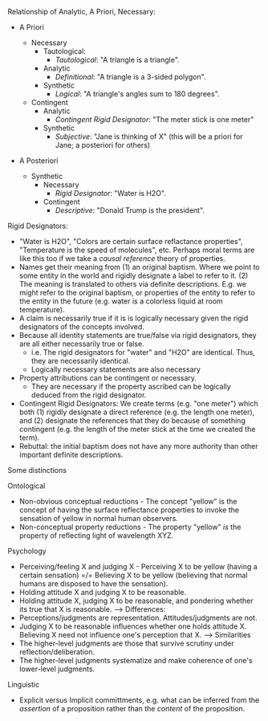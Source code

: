 Relationship of Analytic, A Priori, Necessary:

- A Priori
    - Necessary
		- Tautological:
			- *Tautological*: "A triangle is a triangle".
		- Analytic
            - *Definitional*: "A triangle is a 3-sided polygon".
		- Synthetic
			- *Logical*: "A triangle's angles sum to 180 degrees".
	- Contingent
		- Analytic		 
			- *Contingent Rigid Designator*: "The meter stick is one meter"
		- Synthetic
			- *Subjective*: "Jane is thinking of X" (this will be a priori for Jane; a posteriori for others)

- A Posteriori
	- Synthetic 
		- Necessary
			- *Rigid Designator*: "Water is H2O".
		- Contingent
			- *Descriptive*: "Donald Trump is the president".

Rigid Designators: 
- "Water is H2O", "Colors are certain surface reflactance properties", "Temperature is the speed of molecules", etc. Perhaps moral terms are like this too if we take a *causal reference* theory of properties.
- Names get their meaning from (1) an original baptism. Where we point to some entity in the world and rigidly designate a label to refer to it. (2) The meaning is translated to others via definite descriptions. E.g. we might refer to the original baptism, or properties of the entity to refer to the entity in the future (e.g. water is a colorless liquid at room temperature).
- A claim is necessarily true if it is is logically necessary given the rigid designators of the concepts involved.
- Because all identity statements are true/false via rigid designators, they are all either necessarily true or false.
	- i.e. The rigid designators for "water" and "H2O" are identical. Thus, they are necessarily identical.
	- Logically necessary statements are also necessary
- Property attributions can be contingent or necessary.
	- They are necessary if the property ascribed can be logically deduced from the rigid designator.
- Contingent Rigid Designators: We create terms (e.g. "one meter") which both (1) rigidly designate a direct reference (e.g. the length one meter), and (2) designate the references that they do because of something contingent (e.g. the length of the meter stick at the time we created the term). 
- Rebuttal: the initial baptism does not have any more authority than other important definite descriptions.

Some distinctions

Ontological
- Non-obvious conceptual reductions - The concept "yellow" is the concept of having the surface reflectance properties to invoke the sensation of yellow in normal human observers.
- Non-conceptual property reductions - The property "yellow" *is* the property of reflecting light of wavelength XYZ.

Psychology
- Perceiving/feeling X and judging X - Perceiving X to be yellow (having a certain sensation) =/= Believing X to be yellow (believing that normal humans are disposed to have the sensation). 
- Holding attitude X and judging X to be reasonable. 
- Holding attitude X, judging X to be reasonable, and pondering whether its true that X is reasonable.
--> Differences:
- Perceptions/judgments are representation. Attitudes/judgments are not.
- Judging X to be reasonable influences whether one holds attitude X. Believing X need not influence one's perception that X.
--> Similarities
- The higher-level judgments are those that survive scrutiny under reflection/deliberation.
- The higher-level judgments systematize and make coherence of one's lower-level judgments.

Linguistic
- Explicit versus Implicit committments, e.g. what can be inferred from the *assertion* of a proposition rather than the *content* of the proposition.